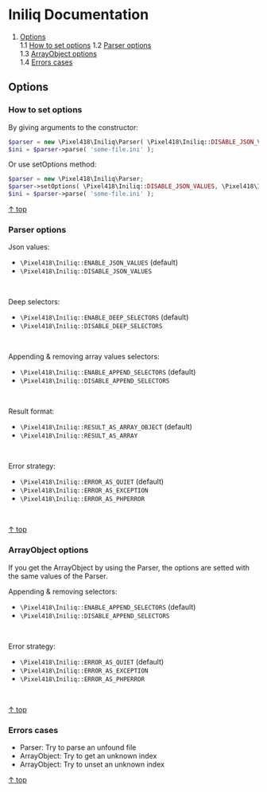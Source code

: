 Iniliq Documentation
====================

1. [Options](#options)  
1.1 [How to set options](#how-to-set-options)
1.2 [Parser options](#parser-options)  
1.3 [ArrayObject options](#arrayobject-options)  
1.4 [Errors cases](#errors-cases)  


Options
-------

### How to set options

By giving arguments to the constructor:
```php
$parser = new \Pixel418\Iniliq\Parser( \Pixel418\Iniliq::DISABLE_JSON_VALUES, \Pixel418\Iniliq::DISABLE_DEEP_SELECTORS );
$ini = $parser->parse( 'some-file.ini' );
```

Or use setOptions method:
```php
$parser = new \Pixel418\Iniliq\Parser;
$parser->setOptions( \Pixel418\Iniliq::DISABLE_JSON_VALUES, \Pixel418\Iniliq::DISABLE_DEEP_SELECTORS );
$ini = $parser->parse( 'some-file.ini' );
```

[&uarr; top](#readme)


### Parser options

Json values:

* <code>\Pixel418\Iniliq::ENABLE_JSON_VALUES</code> (default)
* <code>\Pixel418\Iniliq::DISABLE_JSON_VALUES</code>
<br>

Deep selectors:

* <code>\Pixel418\Iniliq::ENABLE_DEEP_SELECTORS</code> (default)
* <code>\Pixel418\Iniliq::DISABLE_DEEP_SELECTORS</code>
<br> 

Appending & removing array values selectors:

* <code>\Pixel418\Iniliq::ENABLE_APPEND_SELECTORS</code> (default)
* <code>\Pixel418\Iniliq::DISABLE_APPEND_SELECTORS</code>
<br>

Result format:

* <code>\Pixel418\Iniliq::RESULT_AS_ARRAY_OBJECT</code> (default)
* <code>\Pixel418\Iniliq::RESULT_AS_ARRAY</code>
<br>

Error strategy:

* <code>\Pixel418\Iniliq::ERROR_AS_QUIET</code> (default)
* <code>\Pixel418\Iniliq::ERROR_AS_EXCEPTION</code>
* <code>\Pixel418\Iniliq::ERROR_AS_PHPERROR</code>
<br>

[&uarr; top](#readme)


### ArrayObject options

If you get the ArrayObject by using the Parser, the options are setted with the same values of the Parser.

Appending & removing selectors:

* <code>\Pixel418\Iniliq::ENABLE_APPEND_SELECTORS</code> (default)
* <code>\Pixel418\Iniliq::DISABLE_APPEND_SELECTORS</code>
<br>

Error strategy:

* <code>\Pixel418\Iniliq::ERROR_AS_QUIET</code> (default)
* <code>\Pixel418\Iniliq::ERROR_AS_EXCEPTION</code>
* <code>\Pixel418\Iniliq::ERROR_AS_PHPERROR</code>
<br>

[&uarr; top](#readme)


### Errors cases

 * Parser: Try to parse an unfound file 
 * ArrayObject: Try to get an unknown index
 * ArrayObject: Try to unset an unknown index

[&uarr; top](#readme)
